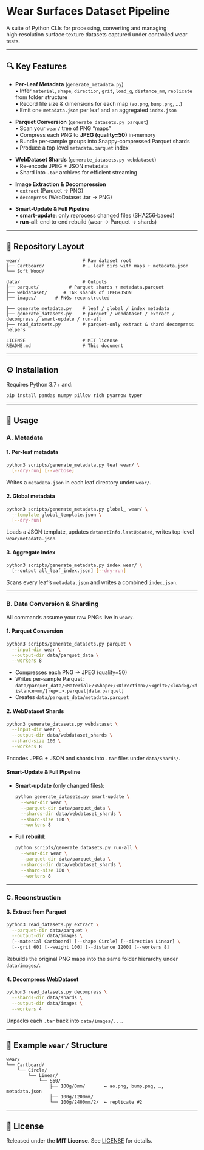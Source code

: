 # Wear Surfaces Dataset Pipeline

A suite of Python CLIs for processing, converting and managing high‑resolution surface‑texture datasets captured under controlled wear tests.

---

## 🔍 Key Features

- **Per‑Leaf Metadata** (`generate_metadata.py`)  
  • Infer `material`, `shape`, `direction`, `grit`, `load_g`, `distance_mm`, `replicate` from folder structure  
  • Record file size & dimensions for each map (`ao.png`, `bump.png`, …)  
  • Emit one `metadata.json` per leaf and an aggregated `index.json`

- **Parquet Conversion** (`generate_datasets.py parquet`)  
  • Scan your `wear/` tree of PNG “maps”  
  • Compress each PNG to **JPEG (quality=50)** in‑memory  
  • Bundle per‑sample groups into Snappy‑compressed Parquet shards  
  • Produce a top‑level `metadata.parquet` index

- **WebDataset Shards** (`generate_datasets.py webdataset`)  
  • Re‑encode JPEG + JSON metadata  
  • Shard into `.tar` archives for efficient streaming

- **Image Extraction & Decompression**  
  • `extract` (Parquet → PNG)  
  • `decompress` (WebDataset .tar → PNG)

- **Smart‑Update & Full Pipeline**  
  • **smart‑update**: only reprocess changed files (SHA256‑based)  
  • **run‑all**: end‑to‑end rebuild (wear → Parquet → shards)

---

## 📂 Repository Layout

```
wear/                       # Raw dataset root
├── Cartboard/              # … leaf dirs with maps + metadata.json
└── Soft_Wood/

data/                       # Outputs
├── parquet/           # Parquet shards + metadata.parquet
├── webdataset/      # TAR shards of JPEG+JSON
├── images/       # PNGs reconstructed 

├── generate_metadata.py    # leaf / global / index metadata
├── generate_datasets.py    # parquet / webdataset / extract / decompress / smart-update / run-all
├── read_datasets.py        # parquet‐only extract & shard decompress helpers

LICENSE                     # MIT license
README.md                   # This document
```

---

## ⚙️ Installation

Requires Python 3.7+ and:

```bash
pip install pandas numpy pillow rich pyarrow typer
```

---

## 🚀 Usage

### A. Metadata

#### 1. Per‑leaf metadata

```bash
python3 scripts/generate_metadata.py leaf wear/ \
  [--dry-run] [--verbose]
```

Writes a `metadata.json` in each leaf directory under `wear/`.

#### 2. Global metadata

```bash
python3 scripts/generate_metadata.py global_ wear/ \
  --template global_template.json \
  [--dry-run]
```

Loads a JSON template, updates `datasetInfo.lastUpdated`, writes top‑level `wear/metadata.json`.

#### 3. Aggregate index

```bash
python3 scripts/generate_metadata.py index wear/ \
  [--output all_leaf_index.json] [--dry-run]
```

Scans every leaf’s `metadata.json` and writes a combined `index.json`.

---

### B. Data Conversion & Sharding

All commands assume your raw PNGs live in `wear/`.

#### 1. Parquet Conversion

```bash
python3 scripts/generate_datasets.py parquet \
  --input-dir wear \
  --output-dir data/parquet_data \
  --workers 8
```

- Compresses each PNG → JPEG (quality=50)  
- Writes per‑sample Parquet:  
  `data/parquet_data/<Material>/<Shape>/<Direction>/S<grit>/<load>g/<distance>mm/[rep<…>.parquet|data.parquet]`  
- Creates `data/parquet_data/metadata.parquet`

#### 2. WebDataset Shards

```bash
python3 generate_datasets.py webdataset \
  --input-dir wear \
  --output-dir data/webdataset_shards \
  --shard-size 100 \
  --workers 8
```

Encodes JPEG + JSON and shards into `.tar` files under `data/shards/`.


#### Smart‑Update & Full Pipeline

- **Smart‑update** (only changed files):

  ```bash
  python generate_datasets.py smart-update \
    --wear-dir wear \
    --parquet-dir data/parquet_data \
    --shards-dir data/webdataset_shards \
    --shard-size 100 \
    --workers 8
  ```

- **Full rebuild**:

  ```bash
  python scripts/generate_datasets.py run-all \
    --wear-dir wear \
    --parquet-dir data/parquet_data \
    --shards-dir data/webdataset_shards \
    --shard-size 100 \
    --workers 8
  ```

---

### C. Reconstruction

#### 3. Extract from Parquet

```bash
python3 read_datasets.py extract \
  --parquet-dir data/parquet \
  --output-dir data/images \
  [--material Cartboard] [--shape Circle] [--direction Linear] \
  [--grit 60] [--weight 100] [--distance 1200] [--workers 8]
```

Rebuilds the original PNG maps into the same folder hierarchy under `data/images/`.

#### 4. Decompress WebDataset

```bash
python3 read_datasets.py decompress \
  --shards-dir data/shards \
  --output-dir data/images \
  --workers 4
```

Unpacks each `.tar` back into `data/images/...`.


---

## 🌲 Example `wear/` Structure

```
wear/
└── Cartboard/
    └── Circle/
        └── Linear/
            └── S60/
                ├── 100g/0mm/       ← ao.png, bump.png, …, metadata.json
                ├── 100g/1200mm/
                └── 100g/2400mm/2/  ← replicate #2
```

---

## 📄 License

Released under the **MIT License**. See [LICENSE](LICENSE) for details.
